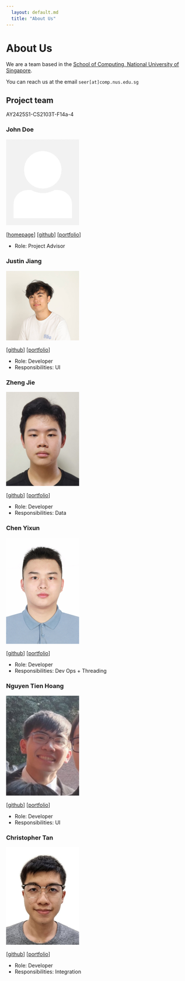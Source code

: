 ```yaml
---
  layout: default.md
  title: "About Us"
---
```


# About Us

We are a team based in the [School of Computing, National University of Singapore](http://www.comp.nus.edu.sg).

You can reach us at the email `seer[at]comp.nus.edu.sg`

## Project team
AY2425S1-CS2103T-F14a-4

### John Doe

<img src="images/johndoe.png" width="200px">

[[homepage](http://www.comp.nus.edu.sg/~damithch)]
[[github](https://github.com/johndoe)]
[[portfolio](team/johndoe.md)]

* Role: Project Advisor

### Justin Jiang

<img src="images/yooplo.png" width="200px">

[[github](http://github.com/yooplo)]
[[portfolio](team/justin.md)]

* Role: Developer
* Responsibilities: UI

### Zheng Jie

<img src="images/krashkart.png" width="200px">

[[github](https://github.com/KrashKart)] [[portfolio](team/krashkart.md)]

* Role: Developer
* Responsibilities: Data

### Chen Yixun

<img src="images/cyx22222003.png" width="200px">

[[github](http://github.com/cyx22222003)]
[[portfolio](team/cyx22222003.md)]

* Role: Developer
* Responsibilities: Dev Ops + Threading

### Nguyen Tien Hoang

<img src="images/nguyen.png" width="200px">

[[github](https://github.com/blackpanther9229)]
[[portfolio](team/blackpanther9229)]

* Role: Developer
* Responsibilities: UI


### Christopher Tan

<img src="images/chrisjohntan.png" width="200px">

[[github](http://github.com/chrisjohntan)]
[[portfolio](team/chrisjohntan.md)]

* Role: Developer
* Responsibilities: Integration
